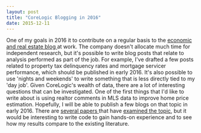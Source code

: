 ```yaml
---
layout: post
title: "CoreLogic Blogging in 2016"
date: 2015-12-11
---
```


One of my goals in 2016 it to contribute on a regular basis to the <a href="http://www.corelogic.com/blog/#.VmrwKBorKgQ" a> economic and real estate blog </a> at work.  The company doesn't allocate much time for independent research, but it's possible to write blog posts that relate to analysis performed as part of the job.  For example, I've drafted a few posts related to property tax delinquency rates and mortgage servicer performance, which should be published in early 2016.  It's also possible to use 'nights and weekends' to write something that is less directly tied to my 'day job'. Given CoreLogic's wealth of data, there are a lot of interesting questions that can be investigated.  One of the first things that I'd like to write about is using realtor comments in MLS data to improve home price estimation.  Hopefully, I will be able to publish a few blogs on that topic in early 2016.  There are <a href="http://www.be.wvu.edu/phd_economics/pdf/15-34.pdf" a> several papers </a> that have  <a href="http://www-stat.wharton.upenn.edu/~stine/research/regressor.pdf" a> examined the topic</a>, but it would be interesting to write code to gain hands-on experience and to see how my results compare to the existing literature.  

